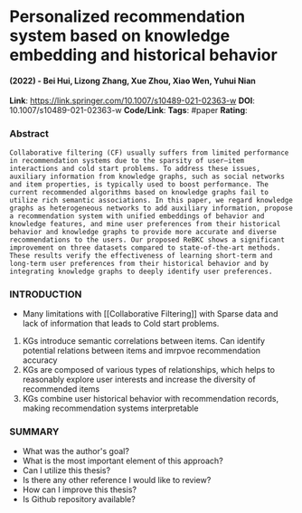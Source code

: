 # Personalized recommendation system based on knowledge embedding and historical behavior
#### (2022) - Bei Hui, Lizong Zhang, Xue Zhou, Xiao Wen, Yuhui Nian
**Link**: https://link.springer.com/10.1007/s10489-021-02363-w
**DOI**: 10.1007/s10489-021-02363-w
**Code/Link**:
**Tags**: #paper
**Rating**:

### Abstract

```
Collaborative filtering (CF) usually suffers from limited performance in recommendation systems due to the sparsity of user–item interactions and cold start problems. To address these issues, auxiliary information from knowledge graphs, such as social networks and item properties, is typically used to boost performance. The current recommended algorithms based on knowledge graphs fail to utilize rich semantic associations. In this paper, we regard knowledge graphs as heterogeneous networks to add auxiliary information, propose a recommendation system with unified embeddings of behavior and knowledge features, and mine user preferences from their historical behavior and knowledge graphs to provide more accurate and diverse recommendations to the users. Our proposed ReBKC shows a significant improvement on three datasets compared to state-of-the-art methods. These results verify the effectiveness of learning short-term and long-term user preferences from their historical behavior and by integrating knowledge graphs to deeply identify user preferences.
```

### INTRODUCTION
- Many limitations with [[Collaborative Filtering]] with Sparse data and lack of information that leads to Cold start problems.
1. KGs introduce semantic correlations between items. Can identify potential relations between items and imrpvoe recommendation accuracy
2. KGs are composed of various types of relationships, which helps to reasonably explore user interests and increase the diversity of recommended items
3. KGs combine user historical behavior with recommendation records, making recommendation systems interpretable



### SUMMARY
- What was the author's goal?
- What is the most important element of this approach?
- Can I utilize this thesis?
- Is there any other reference I would like to review?
- How can I improve this thesis?
- Is Github repository available?